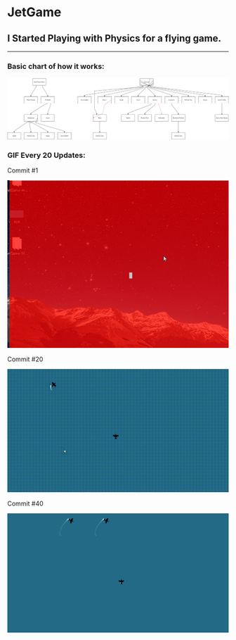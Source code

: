 # JetGame
## I Started Playing with Physics for a flying game.
---

### Basic chart of how it works:

![alt text](images/Diagram.png "Diagram")



### GIF Every 20 Updates:

Commit #1

![alt text](gifs/0.gif "0")

Commit #20

![alt text](gifs/1.gif "1")

Commit #40

![alt text](gifs/2.gif "2")
